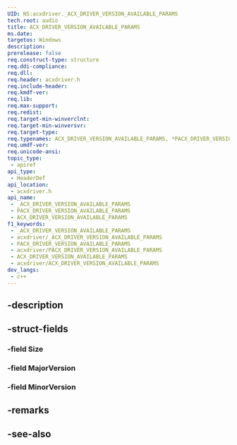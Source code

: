 ```yaml
---
UID: NS:acxdriver._ACX_DRIVER_VERSION_AVAILABLE_PARAMS
tech.root: audio
title: ACX_DRIVER_VERSION_AVAILABLE_PARAMS
ms.date: 
targetos: Windows
description: 
prerelease: false
req.construct-type: structure
req.ddi-compliance: 
req.dll: 
req.header: acxdriver.h
req.include-header: 
req.kmdf-ver: 
req.lib: 
req.max-support: 
req.redist: 
req.target-min-winverclnt: 
req.target-min-winversvr: 
req.target-type: 
req.typenames: ACX_DRIVER_VERSION_AVAILABLE_PARAMS, *PACX_DRIVER_VERSION_AVAILABLE_PARAMS
req.umdf-ver: 
req.unicode-ansi: 
topic_type:
 - apiref
api_type:
 - HeaderDef
api_location:
 - acxdriver.h
api_name:
 - _ACX_DRIVER_VERSION_AVAILABLE_PARAMS
 - PACX_DRIVER_VERSION_AVAILABLE_PARAMS
 - ACX_DRIVER_VERSION_AVAILABLE_PARAMS
f1_keywords:
 - _ACX_DRIVER_VERSION_AVAILABLE_PARAMS
 - acxdriver/_ACX_DRIVER_VERSION_AVAILABLE_PARAMS
 - PACX_DRIVER_VERSION_AVAILABLE_PARAMS
 - acxdriver/PACX_DRIVER_VERSION_AVAILABLE_PARAMS
 - ACX_DRIVER_VERSION_AVAILABLE_PARAMS
 - acxdriver/ACX_DRIVER_VERSION_AVAILABLE_PARAMS
dev_langs:
 - c++
---
```


## -description

## -struct-fields

### -field Size

### -field MajorVersion

### -field MinorVersion

## -remarks

## -see-also

